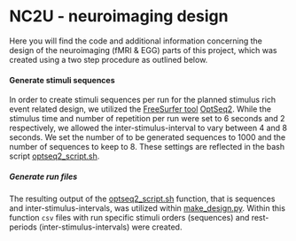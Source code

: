 # NC2U - neuroimaging design

Here you will find the code and additional information concerning the design of the neuroimaging (fMRI & EGG) parts of this project, which was created using a two step procedure as outlined below.

#### Generate stimuli sequences

In order to create stimuli sequences per run for the planned stimulus rich event related design, we utilized the [FreeSurfer tool]() [OptSeq2](). While the stimulus time and number of repetition per run were set to 6 seconds and 2 respectively, we allowed the inter-stimulus-interval to vary between 4 and 8 seconds. We set the number of to be generated sequences to 1000 and the number of sequences to keep to 8. These settings are reflected in the bash script [optseq2_script.sh]().


##### Generate run files

The resulting output of the [optseq2_script.sh]() function, that is sequences and inter-stimulus-intervals, was utilized within [make_design.py](). Within this function `csv` files with run specific stimuli orders (sequences) and rest-periods (inter-stimulus-intervals) were created. 
